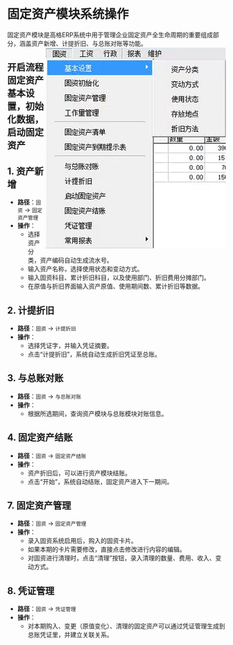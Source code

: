 # 固定资产模块系统操作

固定资产模块是高格ERP系统中用于管理企业固定资产全生命周期的重要组成部分，涵盖资产新增、计提折旧、与总账对账等功能。
<img align="right" src="../images/c4236a30033bd76eeaf48d57fb9f4cfdaa55c0402db52fe56262376d7e146617.png"/>

## 开启流程 固定资产基本设置，初始化数据，启动固定资产

## 1. 资产新增

- **路径**：`固资` -> `固定资产管理`
- **操作**：
  - 选择资产分类，资产编码自动生成流水号。
  - 输入资产名称，选择使用状态和变动方式。
  - 输入固资科目、累计折旧科目，以及使用部门、折旧费用分摊部门。
  - 在原值与折旧界面输入资产原值、使用期间数、累计折旧等数据。

## 2. 计提折旧

- **路径**：`固资` -> `计提折旧`
- **操作**：
  - 选择凭证字，并输入凭证摘要。
  - 点击“计提折旧”，系统自动生成折旧凭证至总账。

## 3. 与总账对账

- **路径**：`固资` -> `与总账对账`
- **操作**：
  - 根据所选期间，查询资产模块与总账模块对账信息。

## 4. 固定资产结账

- **路径**：`固资` -> `固定资产结账`
- **操作**：
  - 资产折旧后，可以进行资产模块结账。
  - 点击“开始”，系统自动结账，固定资产进入下一期间。

## 7. 固定资产管理

- **路径**：`固资` -> `固定资产管理`
- **操作**：
  - 录入固资系统启用后，购入的固资卡片。
  - 如果本期的卡片需要修改，直接点击修改进行内容的编辑。
  - 对固资进行清理时，点击“清理”按钮，录入清理的数量、费用、收入、变动方式。

## 8. 凭证管理

- **路径**：`固资` -> `凭证管理`
- **操作**：
  - 对本期购入、变更（原值变化）、清理的固定资产可以通过凭证管理生成到总账凭证里，并建立关联关系。
